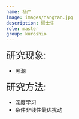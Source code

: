 ```yaml
---
name: 杨严
image: images/YangYan.jpg
description: 硕士生
role: master
group: kuroshio
---
```


<span style="font-size: 25px;">研究现象:
* 黑潮

<span style="font-size: 25px;">研究方法: 
* 深度学习
* 条件非线性最优扰动